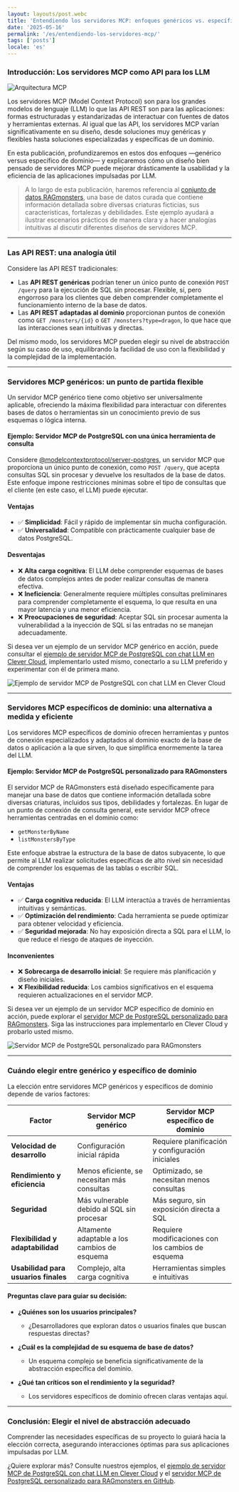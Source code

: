 ```yaml
---
layout: layouts/post.webc
title: 'Entendiendo los servidores MCP: enfoques genéricos vs. específicos de dominio'
date: '2025-05-16'
permalink: '/es/entendiendo-los-servidores-mcp/'
tags: ['posts']
locale: 'es'
---
```


### Introducción: Los servidores MCP como API para los LLM

<img class="img-right img-250px" src="/img/posts/mcp-architecture.jpg" alt="Arquitectura MCP"></img>

Los servidores MCP (Model Context Protocol) son para los grandes modelos de lenguaje (LLM) lo que las API REST son para las aplicaciones: formas estructuradas y estandarizadas de interactuar con fuentes de datos y herramientas externas. Al igual que las API, los servidores MCP varían significativamente en su diseño, desde soluciones muy genéricas y flexibles hasta soluciones especializadas y específicas de un dominio.

En esta publicación, profundizaremos en estos dos enfoques —genérico versus específico de dominio— y explicaremos cómo un diseño bien pensado de servidores MCP puede mejorar drásticamente la usabilidad y la eficiencia de las aplicaciones impulsadas por LLM.

> A lo largo de esta publicación, haremos referencia al [conjunto de datos RAGmonsters](https://github.com/LostInBrittany/RAGmonsters), una base de datos curada que contiene información detallada sobre diversas criaturas ficticias, sus características, fortalezas y debilidades. Este ejemplo ayudará a ilustrar escenarios prácticos de manera clara y a hacer analogías intuitivas al discutir diferentes diseños de servidores MCP.

---

### Las API REST: una analogía útil

Considere las API REST tradicionales:

*   Las **API REST genéricas** podrían tener un único punto de conexión `POST /query` para la ejecución de SQL sin procesar. Flexible, sí, pero engorroso para los clientes que deben comprender completamente el funcionamiento interno de la base de datos.
*   Las **API REST adaptadas al dominio** proporcionan puntos de conexión como `GET /monsters/{id}` o `GET /monsters?type=dragon`, lo que hace que las interacciones sean intuitivas y directas.

Del mismo modo, los servidores MCP pueden elegir su nivel de abstracción según su caso de uso, equilibrando la facilidad de uso con la flexibilidad y la complejidad de la implementación.

---

### Servidores MCP genéricos: un punto de partida flexible

Un servidor MCP genérico tiene como objetivo ser universalmente aplicable, ofreciendo la máxima flexibilidad para interactuar con diferentes bases de datos o herramientas sin un conocimiento previo de sus esquemas o lógica interna.

#### Ejemplo: Servidor MCP de PostgreSQL con una única herramienta de consulta

Considere [@modelcontextprotocol/server-postgres](https://github.com/modelcontextprotocol/servers/tree/main/src/postgres), un servidor MCP que proporciona un único punto de conexión, como `POST /query`, que acepta consultas SQL sin procesar y devuelve los resultados de la base de datos. Este enfoque impone restricciones mínimas sobre el tipo de consultas que el cliente (en este caso, el LLM) puede ejecutar.

#### Ventajas

* ✅ **Simplicidad**: Fácil y rápido de implementar sin mucha configuración.
* ✅ **Universalidad**: Compatible con prácticamente cualquier base de datos PostgreSQL.

#### Desventajas

* ❌ **Alta carga cognitiva**: El LLM debe comprender esquemas de bases de datos complejos antes de poder realizar consultas de manera efectiva.
* ❌ **Ineficiencia**: Generalmente requiere múltiples consultas preliminares para comprender completamente el esquema, lo que resulta en una mayor latencia y una menor eficiencia.
* ❌ **Preocupaciones de seguridad**: Aceptar SQL sin procesar aumenta la vulnerabilidad a la inyección de SQL si las entradas no se manejan adecuadamente.

Si desea ver un ejemplo de un servidor MCP genérico en acción, puede consultar el [ejemplo de servidor MCP de PostgreSQL con chat LLM en Clever Cloud](https://github.com/CleverCloud/mcp-pg-example), implementarlo usted mismo, conectarlo a su LLM preferido y experimentar con él de primera mano.

![Ejemplo de servidor MCP de PostgreSQL con chat LLM en Clever Cloud](/img/posts/2025-05-12-mcp-from-generic-to-domain-specific-01.png)

---

### Servidores MCP específicos de dominio: una alternativa a medida y eficiente

Los servidores MCP específicos de dominio ofrecen herramientas y puntos de conexión especializados y adaptados al dominio exacto de la base de datos o aplicación a la que sirven, lo que simplifica enormemente la tarea del LLM.

#### Ejemplo: Servidor MCP de PostgreSQL personalizado para RAGmonsters

El servidor MCP de RAGmonsters está diseñado específicamente para manejar una base de datos que contiene información detallada sobre diversas criaturas, incluidos sus tipos, debilidades y fortalezas. En lugar de un punto de conexión de consulta general, este servidor MCP ofrece herramientas centradas en el dominio como:

*   `getMonsterByName`
*   `listMonstersByType`

Este enfoque abstrae la estructura de la base de datos subyacente, lo que permite al LLM realizar solicitudes específicas de alto nivel sin necesidad de comprender los esquemas de las tablas o escribir SQL.

#### Ventajas

* ✅ **Carga cognitiva reducida**: El LLM interactúa a través de herramientas intuitivas y semánticas.
* ✅ **Optimización del rendimiento**: Cada herramienta se puede optimizar para obtener velocidad y eficiencia.
* ✅ **Seguridad mejorada**: No hay exposición directa a SQL para el LLM, lo que reduce el riesgo de ataques de inyección.

#### Inconvenientes

* ❌ **Sobrecarga de desarrollo inicial**: Se requiere más planificación y diseño iniciales.
* ❌ **Flexibilidad reducida**: Los cambios significativos en el esquema requieren actualizaciones en el servidor MCP.

Si desea ver un ejemplo de un servidor MCP específico de dominio en acción, puede explorar el [servidor MCP de PostgreSQL personalizado para RAGmonsters](https://github.com/LostInBrittany/RAGmonsters-mcp-pg). Siga las instrucciones para implementarlo en Clever Cloud y probarlo usted mismo.

![Servidor MCP de PostgreSQL personalizado para RAGmonsters](/img/posts/2025-05-12-mcp-from-generic-to-domain-specific-02.png)

---

### Cuándo elegir entre genérico y específico de dominio

La elección entre servidores MCP genéricos y específicos de dominio depende de varios factores:

| Factor                         | Servidor MCP genérico               | Servidor MCP específico de dominio         |
| ------------------------------ | ----------------------------------- | ------------------------------------------ |
| **Velocidad de desarrollo**    | Configuración inicial rápida        | Requiere planificación y configuración iniciales |
| **Rendimiento y eficiencia**   | Menos eficiente, se necesitan más consultas | Optimizado, se necesitan menos consultas   |
| **Seguridad**                  | Más vulnerable debido al SQL sin procesar | Más seguro, sin exposición directa a SQL   |
| **Flexibilidad y adaptabilidad** | Altamente adaptable a los cambios de esquema | Requiere modificaciones con los cambios de esquema |
| **Usabilidad para usuarios finales** | Complejo, alta carga cognitiva      | Herramientas simples e intuitivas          |

#### Preguntas clave para guiar su decisión:

*   **¿Quiénes son los usuarios principales?**

    *   ¿Desarrolladores que exploran datos o usuarios finales que buscan respuestas directas?
*   **¿Cuál es la complejidad de su esquema de base de datos?**

    *   Un esquema complejo se beneficia significativamente de la abstracción específica del dominio.
*   **¿Qué tan críticos son el rendimiento y la seguridad?**

    *   Los servidores específicos de dominio ofrecen claras ventajas aquí.

---

### Conclusión: Elegir el nivel de abstracción adecuado

Comprender las necesidades específicas de su proyecto lo guiará hacia la elección correcta, asegurando interacciones óptimas para sus aplicaciones impulsadas por LLM.

¿Quiere explorar más? Consulte nuestros ejemplos, el [ejemplo de servidor MCP de PostgreSQL con chat LLM en Clever Cloud](https://github.com/CleverCloud/mcp-pg-example) y el [servidor MCP de PostgreSQL personalizado para RAGmonsters en GitHub](https://github.com/LostInBrittany/RAGmonsters-mcp-pg).

